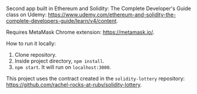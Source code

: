 Second app built in Ethereum and Solidity: The Complete Developer's Guide class on Udemy: https://www.udemy.com/ethereum-and-solidity-the-complete-developers-guide/learn/v4/content.

Requires MetaMask Chrome extension: https://metamask.io/.

How to run it locally:

1. Clone repository.
2. Inside project directory, `npm install`.
3. `npm start`. It will run on `localhost:3000`.

This project uses the contract created in the `solidity-lottery` repository: https://github.com/rachel-rocks-at-ruby/solidity-lottery.